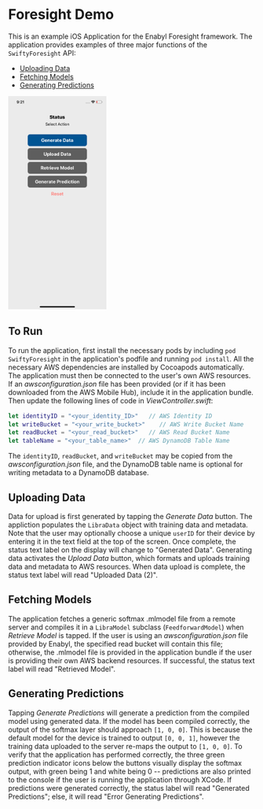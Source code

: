 # Foresight Demo

This is an example iOS Application for the Enabyl Foresight framework. The application provides examples of three major functions of the `SwiftyForesight` API:
- [Uploading Data](#uploading-data)
- [Fetching Models](#fetching-models)
- [Generating Predictions](#generating-predictions)

<img src="https://raw.githubusercontent.com/Enabyl/ForesightDemo/master/demo_screenshot.png" alt="App Screenshot" width="200" height="whatever">

## To Run
To run the application, first install the necessary pods by including `pod SwiftyForesight` in the application's podfile and running `pod install`. All the necessary AWS dependencies are installed by Cocoapods automatically. The application must then be connected to the user's own AWS resources. If an *awsconfiguration.json* file has been provided (or if it has been downloaded from the AWS Mobile Hub), include it in the application bundle. Then update the following lines of code in *ViewController.swift*:
```swift
let identityID = "<your_identity_ID>"   // AWS Identity ID
let writeBucket = "<your_write_bucket>"    // AWS Write Bucket Name
let readBucket = "<your_read_bucket>"   // AWS Read Bucket Name
let tableName = "<your_table_name>"  // AWS DynamoDB Table Name
```
The `identityID`, `readBucket`, and `writeBucket` may be copied from the *awsconfiguration.json* file, and the DynamoDB table name is optional for writing metadata to a DynamoDB database.

## Uploading Data
Data for upload is first generated by tapping the *Generate Data* button. The appliction populates the `LibraData` object with training data and metadata. Note that the user may optionally choose a unique `userID` for their device by entering it in the text field at the top of the screen. Once complete, the status text label on the display will change to "Generated Data". Generating data activates the *Upload Data* button, which formats and uploads training data and metadata to AWS resources. When data upload is complete, the status text label will read "Uploaded Data (2)". 

## Fetching Models
The application fetches a generic softmax .mlmodel file from a remote server and compiles it in a `LibraModel` subclass (`FeedforwardModel`) when *Retrieve Model* is tapped. If the user is using an *awsconfiguration.json* file provided by Enabyl, the specified read bucket will contain this file; otherwise, the .mlmodel file is provided in the application bundle if the user is providing their own AWS backend resources. If successful, the status text label will read "Retrieved Model".

## Generating Predictions
Tapping *Generate Predictions* will generate a prediction from the compiled model using generated data. If the model has been compiled correctly, the output of the softmax layer should approach `[1, 0, 0]`. This is because the default model for the device is trained to output `[0, 0, 1]`, however the training data uploaded to the server re-maps the output to `[1, 0, 0]`. To verify that the application has performed correctly, the three green prediction indicator icons below the buttons visually display the softmax output, with green being 1 and white being 0 -- predictions are also printed to the console if the user is running the application through XCode. If predictions were generated correctly, the status label will read "Generated Predictions"; else, it will read "Error Generating Predictions".
